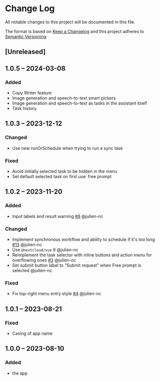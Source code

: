 # Change Log
All notable changes to this project will be documented in this file.

The format is based on [Keep a Changelog](http://keepachangelog.com/)
and this project adheres to [Semantic Versioning](http://semver.org/).

## [Unreleased]

## 1.0.5 – 2024-03-08

### Added

- Copy Writer feature
- Image generation and speech-to-text smart pickers
- Image generation and speech-to-text as tasks in the assistant itself
- Task history

## 1.0.3 – 2023-12-12

### Changed

- Use new runOrSchedule when trying to run a sync task

### Fixed

- Avoid initially selected task to be hidden in the menu
- Set default selected task on first use: free prompt

## 1.0.2 – 2023-11-20

### Added

- Input labels and result warning [#8](https://github.com/nextcloud/assistant/pull/8) @julien-nc

### Changed

- Implement synchronous workflow and ability to schedule if it's too long [#13](https://github.com/nextcloud/assistant/pull/13) @julien-nc
- Use `@nextcloud/vue` 8 @julien-nc
- Reimplement the task selector with inline buttons and action menu for overflowing ones [#3](https://github.com/nextcloud/assistant/pull/3) @julien-nc
- Set submit button label to "Submit request" when Free prompt is selected @julien-nc

### Fixed

- Fix top-right menu entry style [#4](https://github.com/nextcloud/assistant/issues/4) @julien-nc

## 1.0.1 – 2023-08-21

### Fixed

- Casing of app name

## 1.0.0 – 2023-08-10
### Added
* the app

